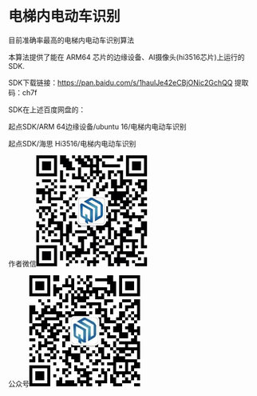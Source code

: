 # 电梯内电动车识别
目前准确率最高的电梯内电动车识别算法

本算法提供了能在 ARM64 芯片的边缘设备、AI摄像头(hi3516芯片)上运行的SDK.

SDK下载链接：https://pan.baidu.com/s/1haulJe42eCBjONic2GchQQ 
提取码：ch7f

SDK在上述百度网盘的：

起点SDK/ARM 64边缘设备/ubuntu 16/电梯内电动车识别

起点SDK/海思 Hi3516/电梯内电动车识别


作者微信![作者微信](kefu.jpg)  


公众号![公众号](gongzhonghao.jpg) 


